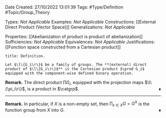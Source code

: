<div class="topSpace"></div>

Date Created: 27/10/2022 13:01:39
Tags: #Type/Definition #Topic/Group_Theory

Types: _Not Applicable_
Examples: _Not Applicable_
Constructions: [[External Direct Product (Vector Space)]]
Generalizations: _Not Applicable_

Properties: [[Abelianization of product is product of abelianization]]
Sufficiencies: _Not Applicable_
Equivalences: _Not Applicable_
Justifications: [[Function space constructed from a Cartesian product]]

``` ad-Definition
title: Definition.

Let $\l\{G_i\r\}$ be a family of groups. The **(external) direct product of $\l\{G_i\r\}$** is the Cartesian product $\prod G_i$ equipped with the component-wise defined binary operation.

```

**Remark.** The direct product $\prod G_i$, equipped with the projection maps $\l\{\pi_i\r\}$, is a product in $\catgrp$.<span style="float:right;">$\blacklozenge$</span>

---

**Remark.** In particular, if $X$ is a non-empty set, then $\prod_{x\in X}G=G^X$ is the function group from $X$ into $G$.<span style="float:right;">$\blacklozenge$</span>
